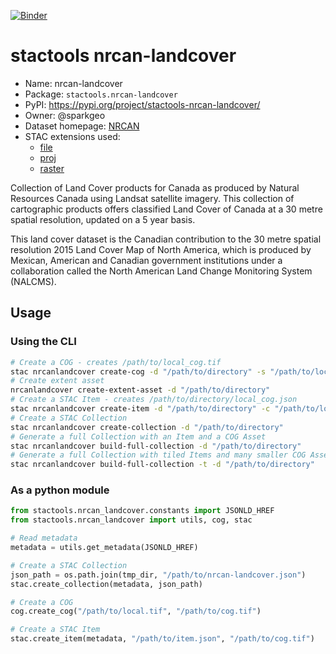 [![Binder](https://mybinder.org/badge_logo.svg)](https://mybinder.org/v2/gh/stactools-packages/nrcan-landcover/main?filepath=docs/installation_and_basic_usage.ipynb)

# stactools nrcan-landcover

- Name: nrcan-landcover
- Package: `stactools.nrcan-landcover`
- PyPI: https://pypi.org/project/stactools-nrcan-landcover/
- Owner: @sparkgeo
- Dataset homepage: [NRCAN](https://www.nrcan.gc.ca/maps-tools-publications/satellite-imagery-air-photos/application-development/land-cover/21755)
- STAC extensions used:
  - [file](https://github.com/stac-extensions/file/)
  - [proj](https://github.com/stac-extensions/projection/)
  - [raster](https://github.com/stac-extensions/raster/)

Collection of Land Cover products for Canada as produced by Natural Resources Canada using Landsat satellite imagery. This collection of cartographic products offers classified Land Cover of Canada at a 30 metre spatial resolution, updated on a 5 year basis.

This land cover dataset is the Canadian contribution to the 30 metre spatial resolution 2015 Land Cover Map of North America, which is produced by Mexican, American and Canadian government institutions under a collaboration called the North American Land Change Monitoring System (NALCMS).

## Usage

### Using the CLI

```bash
# Create a COG - creates /path/to/local_cog.tif
stac nrcanlandcover create-cog -d "/path/to/directory" -s "/path/to/local.tif"
# Create extent asset
nrcanlandcover create-extent-asset -d "/path/to/directory"
# Create a STAC Item - creates /path/to/directory/local_cog.json
stac nrcanlandcover create-item -d "/path/to/directory" -c "/path/to/local_cog.tif" -e "/path/to/extent.geojson"
# Create a STAC Collection
stac nrcanlandcover create-collection -d "/path/to/directory"
# Generate a full Collection with an Item and a COG Asset
stac nrcanlandcover build-full-collection -d "/path/to/directory"
# Generate a full Collection with tiled Items and many smaller COG Assets
stac nrcanlandcover build-full-collection -t -d "/path/to/directory"
```

### As a python module

```python
from stactools.nrcan_landcover.constants import JSONLD_HREF
from stactools.nrcan_landcover import utils, cog, stac

# Read metadata
metadata = utils.get_metadata(JSONLD_HREF)

# Create a STAC Collection
json_path = os.path.join(tmp_dir, "/path/to/nrcan-landcover.json")
stac.create_collection(metadata, json_path)

# Create a COG
cog.create_cog("/path/to/local.tif", "/path/to/cog.tif")

# Create a STAC Item
stac.create_item(metadata, "/path/to/item.json", "/path/to/cog.tif")
```
